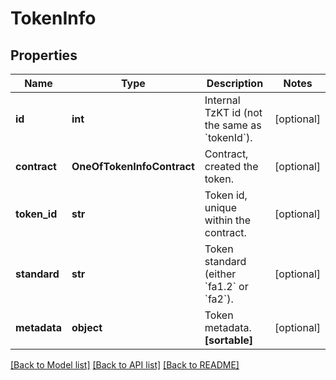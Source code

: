 # TokenInfo

## Properties
Name | Type | Description | Notes
------------ | ------------- | ------------- | -------------
**id** | **int** | Internal TzKT id (not the same as &#x60;tokenId&#x60;). | [optional] 
**contract** | **OneOfTokenInfoContract** | Contract, created the token. | [optional] 
**token_id** | **str** | Token id, unique within the contract. | [optional] 
**standard** | **str** | Token standard (either &#x60;fa1.2&#x60; or &#x60;fa2&#x60;). | [optional] 
**metadata** | **object** | Token metadata.   **[sortable]** | [optional] 

[[Back to Model list]](../README.md#documentation-for-models) [[Back to API list]](../README.md#documentation-for-api-endpoints) [[Back to README]](../README.md)

